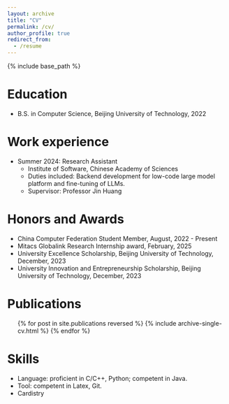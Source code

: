 ```yaml
---
layout: archive
title: "CV"
permalink: /cv/
author_profile: true
redirect_from:
  - /resume
---
```


{% include base_path %}

Education
======
* B.S. in Computer Science, Beijing University of Technology, 2022

Work experience
======
<!-- * Spring 2024: Academic Pages Collaborator
  * GitHub University
  * Duties includes: Updates and improvements to template
  * Supervisor: The Users

* Fall 2015: Research Assistant
  * GitHub University
  * Duties included: Merging pull requests
  * Supervisor: Professor Hub-->

* Summer 2024: Research Assistant
  * Institute of Software, Chinese Academy of Sciences
  * Duties included: Backend development for low-code large model platform and fine-tuning of LLMs.
  * Supervisor: Professor Jin Huang
  

Honors and Awards
======

- China Computer Federation Student Member, August, 2022 - Present
- Mitacs Globalink Research Internship award, February, 2025
- University Excellence Scholarship, Beijing University of Technology, December, 2023
- University Innovation and Entrepreneurship Scholarship, Beijing University of Technology, December, 2023




Publications
======
  <ul>{% for post in site.publications reversed %}
    {% include archive-single-cv.html %}
  {% endfor %}</ul>
  
<!-- Talks
======
  <ul>{% for post in site.talks reversed %}
    {% include archive-single-talk-cv.html  %}
  {% endfor %}</ul> -->
  
<!-- Teaching
======
  <ul>{% for post in site.teaching reversed %}
    {% include archive-single-cv.html %}
  {% endfor %}</ul> -->
  
<!-- Service and leadership
======
* Currently signed in to 43 different slack teams -->

Skills
======
* Language: proficient in C/C++, Python; competent in Java.
* Tool: competent in Latex, Git.
* Cardistry